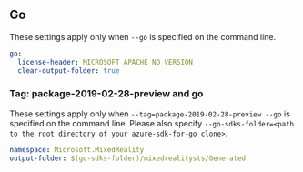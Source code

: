 ## Go

These settings apply only when `--go` is specified on the command line.

```yaml $(go)
go:
  license-header: MICROSOFT_APACHE_NO_VERSION
  clear-output-folder: true
```

### Tag: package-2019-02-28-preview and go

These settings apply only when `--tag=package-2019-02-28-preview --go` is specified on the command line.
Please also specify `--go-sdks-folder=<path to the root directory of your azure-sdk-for-go clone>`.

```yaml $(tag) == 'package-2019-02-28-preview' && $(go)
namespace: Microsoft.MixedReality
output-folder: $(go-sdks-folder)/mixedrealitysts/Generated
```
